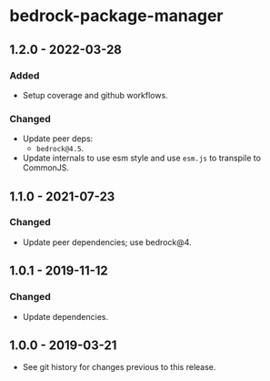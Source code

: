 # bedrock-package-manager

## 1.2.0 - 2022-03-28

### Added
- Setup coverage and github workflows.

### Changed
- Update peer deps:
  - `bedrock@4.5`.
- Update internals to use esm style and use `esm.js` to
  transpile to CommonJS.

## 1.1.0 - 2021-07-23

### Changed
- Update peer dependencies; use bedrock@4.

## 1.0.1 - 2019-11-12

### Changed
- Update dependencies.

## 1.0.0 - 2019-03-21

- See git history for changes previous to this release.

